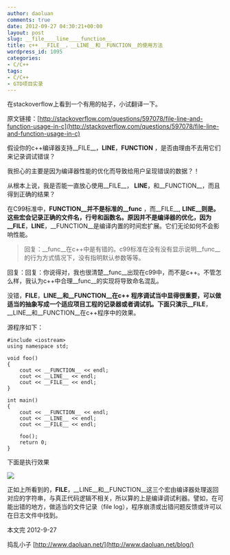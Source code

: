 ```yaml
---
author: daoluan
comments: true
date: 2012-09-27 04:30:21+00:00
layout: post
slug: __file____line____function__
title: c++ __FILE__，__LINE__和__FUNCTION__的使用方法
wordpress_id: 1095
categories:
- C/C++
tags:
- C/C++
- GTD项目实录
---
```


在stackoverflow上看到一个有用的帖子，小试翻译一下。

原文链接：[http://stackoverflow.com/questions/597078/file-line-and-function-usage-in-c](http://stackoverflow.com/questions/597078/file-line-and-function-usage-in-c)

假设你的c++编译器支持__FILE__，__LINE__，__FUNCTION__ ，是否由理由不去用它们来记录调试错误？

我担心的主要是因为编译器性能的优化而导致给用户呈现错误的数据？！

从根本上说，我是否能一直放心使用__FILE__， __LINE__，和__FUNCTION__，而且得到正确的结果？

在C99标准中，__FUNCTION__并不是标准的__func__ ，而__FILE__, __LINE__则是。
这些宏会记录正确的文件名，行号和函数名。原因并不是编译器的优化，因为__FILE__，__LINE__，__FUNCTION__是编译内置的时间宏扩展。它们无论如何不会影响性能。

<!-- more -->


> 回复：__func__在c++中是有错的。c99标准在没有没有显示说明__func__的行为方式情况下，没有指明默认参数等等。

回复：回复：你说得对，我也很清楚__func__出现在c99中，而不是c++。不管怎么样，我认为c++中合理__func__的实现将导致命名混乱。


没错，__FILE__，__LINE__和__FUNCTION__在c++ 程序调试当中显得很重要，可以做适当的抽象写成一个适应项目工程的记录器或者调试机。下面只演示__FILE__，__LINE__和__FUNCTION__在c++程序中的效果。

源程序如下：

    
    #include <iostream>
    using namespace std;
    
    void foo()
    {
    	cout << __FUNCTION__ << endl;
    	cout << __LINE__ << endl;
    	cout << __FILE__ << endl;
    }
    
    int main()
    {
    	cout << __FUNCTION__ << endl;
    	cout << __LINE__ << endl;
    	cout << __FILE__ << endl;
    
    	foo();
    	return 0;
    }


下面是执行效果

[![](http://daoluan.net/blog/wp-content/uploads/2012/09/c++___FILE_____LINE__and__FUNCTION__.jpg)](http://daoluan.net/blog/archives/1095/c___file_____line__and__function__)

正如上所看到的，__FILE__，__LINE__和__FUNCTION__这三个宏由编译器处理返回对应的字符串，与真正代码逻辑不相关，所以算的上是编译调试利器。譬如，在可能出错的地方，做适当的文件记录（file log），程序崩溃或出错问题反馈或许可以在日志文件中找到。

本文完 2012-9-27

捣乱小子 [http://www.daoluan.net/](http://www.daoluan.net/blog/)
